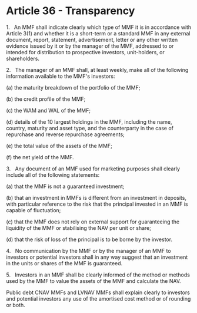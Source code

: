 # Article 36 - Transparency


1.   An MMF shall indicate clearly which type of MMF it is in accordance with Article 3(1) and whether it is a short-term or a standard MMF in any external document, report, statement, advertisement, letter or any other written evidence issued by it or by the manager of the MMF, addressed to or intended for distribution to prospective investors, unit-holders, or shareholders.

2.   The manager of an MMF shall, at least weekly, make all of the following information available to the MMF's investors:

(a) the maturity breakdown of the portfolio of the MMF;

(b) the credit profile of the MMF;

(c) the WAM and WAL of the MMF;

(d) details of the 10 largest holdings in the MMF, including the name, country, maturity and asset type, and the counterparty in the case of repurchase and reverse repurchase agreements;

(e) the total value of the assets of the MMF;

(f) the net yield of the MMF.

3.   Any document of an MMF used for marketing purposes shall clearly include all of the following statements:

(a) that the MMF is not a guaranteed investment;

(b) that an investment in MMFs is different from an investment in deposits, with particular reference to the risk that the principal invested in an MMF is capable of fluctuation;

(c) that the MMF does not rely on external support for guaranteeing the liquidity of the MMF or stabilising the NAV per unit or share;

(d) that the risk of loss of the principal is to be borne by the investor.

4.   No communication by the MMF or by the manager of an MMF to investors or potential investors shall in any way suggest that an investment in the units or shares of the MMF is guaranteed.

5.   Investors in an MMF shall be clearly informed of the method or methods used by the MMF to value the assets of the MMF and calculate the NAV.

Public debt CNAV MMFs and LVNAV MMFs shall explain clearly to investors and potential investors any use of the amortised cost method or of rounding or both.
